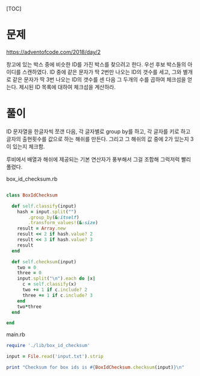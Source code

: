 [TOC]

# 문제

https://adventofcode.com/2018/day/2

창고에 있는 박스 중에 비슷한 ID를 가진 박스를 찾으려고 한다. 우선 후보 박스들의 아이디를 스캔하였다. ID 중에 같은 문자가 딱 2번만 나오는 ID의 갯수를 세고, 그와 별개로 같은 문자가 딱 3번 나오는 ID의 갯수를 센 다음 그 두개의 수를 곱하여 체크섬을 얻는다. 제시된 ID 목록에 대하여 체크섬을 계산하라.

# 풀이

ID 문자열을 한글자씩 쪼갠 다음, 각 글자별로 group by를 하고, 각 글자를 키로 하고 글자의 출현횟수를 값으로 하는 해쉬를 만든다. 그리고 그 해쉬의 값 중에 2가 있는지 3이 있는지 체크함.

루비에서 배열과 해쉬에 제공되는 기본 연산자가 풍부해서 그걸 조합해 그럭저럭 빨리 풀렸다.

box_id_checksum.rb

```ruby

class BoxIdChecksum

  def self.classify(input)
    hash = input.split("")
        .group_by(&:itself)
        .transform_values!(&:size)
    result = Array.new
    result << 2 if hash.value? 2
    result << 3 if hash.value? 3
    result
  end

  def self.checksum(input)
    two = 0
    three = 0
    input.split("\n").each do |x|
      c = self.classify(x)
      two += 1 if c.include? 2
      three += 1 if c.include? 3
    end
    two*three
  end

end
```

main.rb
```ruby
require './lib/box_id_checksum'

input = File.read('input.txt').strip

print "Checksum for box ids is #{BoxIdChecksum.checksum(input)}\n"
```
